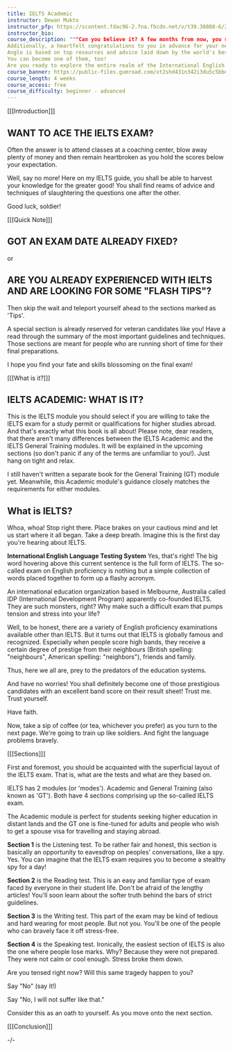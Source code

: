```yaml
---
title: IELTS Academic
instructor: Dewan Mukto
instructor_pfp: https://scontent.fdac96-2.fna.fbcdn.net/v/t39.30808-6/245056744_554974575730688_3296788114463252140_n.jpg?_nc_cat=110&ccb=1-7&_nc_sid=6ee11a&_nc_eui2=AeGUdbi6YTC5VVEimPAyh65KDJw3dSbnAUQMnDd1JucBRCO0j3GQ2rXKynatxQ9lv-0RgZSBByD_Uu3DqMFU5sDB&_nc_ohc=AwJPL__hWV4Q7kNvwEV10RG&_nc_oc=AdlsmKkRh_6g_DwQHSQ76HCOws7MI5MS2FFzzUxCK5OMNNHV4eTyy6dt71Ysf5YGiPg&_nc_zt=23&_nc_ht=scontent.fdac96-2.fna&_nc_gid=I95KND9_gR7NGJCChRFPjw&oh=00_AfQkz0uYBiHRF3_poryfsnKyNrm4gKHt1s5fRtdNPwqbbg&oe=687E8067
instructor_bio: 
course_description: """Can you believe it? A few months from now, you shall be holding your IELTS certificate proudly with a minimum overall band score of 8.0 thanks to your own dedication (and Anglo's special course)!
Additionally, a heartfelt congratulations to you in advance for your new journey ahead, overseas.
Anglo is based on top resources and advice laid down by the world's best IELTS instructors and English teachers, founded by someone who had scored 8.5 overall, himself! Previously we offered 1-on-1 online training, after which students have always scored 8.0 or above on their official IELTS exams.
You can become one of them, too!
Are you ready to explore the entire realm of the International English Language Testing System? If so, you are almost there. Only a paywall obstructs your path."""
course_banner: https://public-files.gumroad.com/xt2shd431n342i3du5c5bbdd9nam
course_length: 4 weeks
course_access: free
course_difficulty: beginner - advanced
---
```


[[[Introduction]]]

## WANT TO ACE THE IELTS EXAM?
Often the answer is to attend classes at a coaching
center, blow away plenty of money and then remain
heartbroken as you hold the scores below your
expectation.

Well, say no more! Here on my IELTS guide, you
shall be able to harvest your knowledge for the
greater good! You shall find reams of advice and
techniques of slaughtering the questions one after
the other.

Good luck, soldier!

[[[Quick Note]]]

## GOT AN EXAM DATE ALREADY FIXED?

or

## ARE YOU ALREADY EXPERIENCED WITH IELTS AND ARE LOOKING FOR SOME "FLASH TIPS"?

Then skip the wait and teleport
yourself ahead to the sections
marked as 'Tips'.

A special section is already reserved for veteran
candidates like you! Have a read through the
summary of the most important guidelines and
techniques. Those sections are meant for people
who are running short of time for their final
preparations.

I hope you find your fate and skills blossoming on
the final exam!

[[[What is it?]]]

## IELTS ACADEMIC: WHAT IS IT?

This is the IELTS module you should select if you
are willing to take the IELTS exam for a study
permit or qualifications for higher studies abroad.
And that's exactly what this book is all about!
Please note, dear readers, that there aren't many
differences between the IELTS Academic and the
IELTS General Training modules. It will be explained
in the upcoming sections (so don't panic if any of
the terms are unfamiliar to you!). Just hang on tight
and relax.

I still haven't written a separate book for the
General Training (GT) module yet. Meanwhile, this
Academic module's guidance closely matches the
requirements for either modules.

## What is IELTS?

Whoa, whoa! Stop right there. Place brakes on your
cautious mind and let us start where it all began.
Take a deep breath. Imagine this is the first day
you're hearing about IELTS.

**International English Language Testing System**
Yes, that's right! The big word hovering above this
current sentence is the full form of IELTS. The so-
called exam on English proficiency is nothing but a
simple collection of words placed together to form
up a flashy acronym.

An international education organization based in
Melbourne, Australia called IDP (International
Development Program) apparently co-founded
IELTS. They are such monsters, right? Why make
such a difficult exam that pumps tension and stress
into your life?

Well, to be honest, there are a variety of English
proficiency examinations available other than
IELTS. But it turns out that IELTS is globally famous
and recognized. Especially when people score high
bands, they receive a certain degree of prestige
from their neighbours (British spelling:
"neighbours", American spelling: "neighbors"),
friends and family.

Thus, here we all are, prey to the predators of the
education systems.

And have no worries! You shall definitely become
one of those prestigious candidates with an
excellent band score on their result sheet! Trust me.
Trust yourself.

Have faith.

Now, take a sip of coffee (or tea, whichever you
prefer) as you turn to the next page. We're going to
train up like soldiers. And fight the language
problems bravely.

[[[Sections]]]

First and foremost, you should be acquainted with
the superficial layout of the IELTS exam. That is,
what are the tests and what are they based on.

IELTS has 2 modules (or 'modes'). Academic and
General Training (also known as 'GT'). Both have 4
sections comprising up the so-called IELTS exam.

The Academic module is perfect for students
seeking higher education in distant lands and the
GT one is fine-tuned for adults and people who
wish to get a spouse visa for travelling and staying
abroad.

**Section 1** is the Listening test. To be rather fair and
honest, this section is basically an opportunity to
eavesdrop on peoples' conversations, like a spy. Yes.
You can imagine that the IELTS exam requires you
to become a stealthy spy for a day!

**Section 2** is the Reading test. This is an easy and
familiar type of exam faced by everyone in their
student life. Don't be afraid of the lengthy articles!
You'll soon learn about the softer truth behind the
bars of strict guidelines.

**Section 3** is the Writing test. This part of the exam
may be kind of tedious and hard wearing for most
people. But not you. You'll be one of the people who
can bravely face it off stress-free.

**Section 4** is the Speaking test. Ironically, the easiest
section of IELTS is also the one where people lose
marks. Why? Because they were not prepared. They
were not calm or cool enough. Stress broke them
down.

Are you tensed right now? Will this same tragedy
happen to you?

Say "No" (say it!)

Say "No, I will not suffer like that."

Consider this as an oath to yourself. As you move
onto the next section.

[[[Conclusion]]]

-/-
